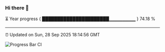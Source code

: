 ### Hi there 👋

⏳ Year progress { ██████████████████████▁▁▁▁▁▁▁▁ } 74.18 %

---

⏰ Updated on Sun, 28 Sep 2025 18:14:56 GMT

![Progress Bar CI](https://github.com/code-lakshay/GitHub-Actions-Demo/workflows/Progress%20Bar%20CI/badge.svg)
